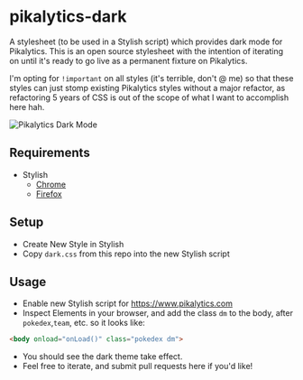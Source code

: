 # pikalytics-dark
A stylesheet (to be used in a Stylish script) which provides dark mode for Pikalytics. This is an open source stylesheet with the intention of iterating on until it's ready to go live as a permanent fixture on Pikalytics.

I'm opting for `!important` on all styles (it's terrible, don't @ me) so that these styles can just stomp existing Pikalytics styles without a major refactor, as refactoring 5 years of CSS is out of the scope of what I want to accomplish here hah.

![Pikalytics Dark Mode](https://i.imgur.com/L68l2gi.png)

## Requirements

- Stylish
  - [Chrome](https://chrome.google.com/webstore/detail/stylish-custom-themes-for/fjnbnpbmkenffdnngjfgmeleoegfcffe?hl=en)
  - [Firefox](https://addons.mozilla.org/en-CA/firefox/addon/stylish/)

## Setup

- Create New Style in Stylish
- Copy `dark.css` from this repo into the new Stylish script

## Usage

- Enable new Stylish script for https://www.pikalytics.com
- Inspect Elements in your browser, and add the class `dm` to the body, after `pokedex`,`team`, etc. so it looks like:
```html
<body onload="onLoad()" class="pokedex dm">
```
- You should see the dark theme take effect.
- Feel free to iterate, and submit pull requests here if you'd like!
